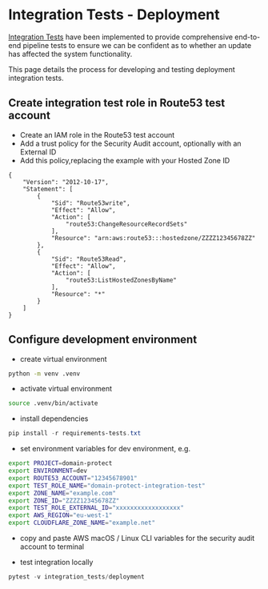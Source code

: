 # Integration Tests - Deployment

[Integration Tests](../docs/integration-tests.md) have been implemented to provide comprehensive end-to-end pipeline tests to ensure we can be confident as to whether an update has affected the system functionality.

This page details the process for developing and testing deployment integration tests.

## Create integration test role in Route53 test account

* Create an IAM role in the Route53 test account
* Add a trust policy for the Security Audit account, optionally with an External ID
* Add this policy,replacing the example with your Hosted Zone ID
```
{
    "Version": "2012-10-17",
    "Statement": [
        {
            "Sid": "Route53write",
            "Effect": "Allow",
            "Action": [
                "route53:ChangeResourceRecordSets"
            ],
            "Resource": "arn:aws:route53:::hostedzone/ZZZZ12345678ZZ"
        },
        {
            "Sid": "Route53Read",
            "Effect": "Allow",
            "Action": [
                "route53:ListHostedZonesByName"
            ],
            "Resource": "*"
        }
    ]
}
```

## Configure development environment

* create virtual environment
```bash
python -m venv .venv
```
* activate virtual environment
```bash
source .venv/bin/activate
```
* install dependencies
```powershell
pip install -r requirements-tests.txt
```
* set environment variables for dev environment, e.g.
```bash
export PROJECT=domain-protect
export ENVIRONMENT=dev
export ROUTE53_ACCOUNT="12345678901"
export TEST_ROLE_NAME="domain-protect-integration-test"
export ZONE_NAME="example.com"
export ZONE_ID="ZZZZ12345678ZZ"
export TEST_ROLE_EXTERNAL_ID="xxxxxxxxxxxxxxxxxx"
export AWS_REGION="eu-west-1"
export CLOUDFLARE_ZONE_NAME="example.net"
```
* copy and paste AWS macOS / Linux CLI variables for the security audit account to terminal

* test integration locally
```python
pytest -v integration_tests/deployment
```
